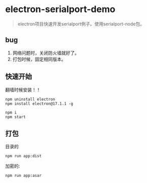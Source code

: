 # electron-serialport-demo

> electron项目快速开发serialport例子。使用serialport-node包。

## bug

1. 网络问题时，关闭防火墙就好了。
2. 打包时候，固定相同版本。

## 快速开始

翻墙时候安装！！

``` shell
npm uninstall electron
npm install electron@17.1.1 -g

npm i
npm start
```

## 打包

目录的

```shell
npm run app:dist
```

加密的:

```shell
npm run app:asar
```
